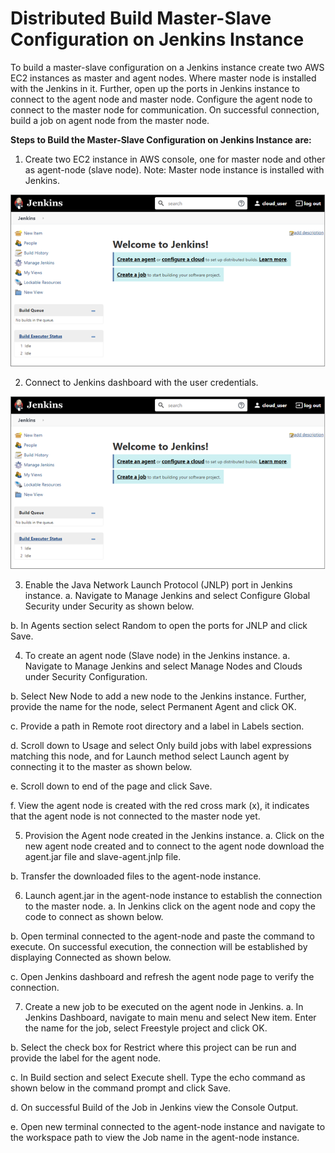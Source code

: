 # Distributed Build Master-Slave Configuration on Jenkins Instance 

To build a master-slave configuration on a Jenkins instance create two AWS EC2 instances as master and agent nodes. Where master node is installed with the Jenkins in it. Further, open up the ports in Jenkins instance to connect to the agent node and master node. Configure the agent node to connect to the master node for communication. On successful connection, build a job on agent node from the master node.

**Steps to Build the Master-Slave Configuration on Jenkins Instance are:**

1.	Create two EC2 instance in AWS console, one for master node and other as agent-node (slave node).
Note: Master node instance is installed with Jenkins.

  ![Alt text](https://github.com/Protontech-1803/devops/blob/master/terrasible/output2.png)
 
2.	Connect to Jenkins dashboard with the user credentials.

  ![Alt text](https://github.com/Protontech-1803/devops/blob/master/terrasible/output2.png)
 
3.	Enable the Java Network Launch Protocol (JNLP) port in Jenkins instance.
a.	Navigate to Manage Jenkins and select Configure Global Security under Security as shown below.
 
b.	In Agents section select Random to open the ports for JNLP and click Save.
 

4.	To create an agent node (Slave node) in the Jenkins instance.
a.	Navigate to Manage Jenkins and select Manage Nodes and Clouds under Security Configuration.
 
b.	Select New Node to add a new node to the Jenkins instance. Further, provide the name for the node, select Permanent Agent and click OK.
 
c.	Provide a path in Remote root directory and a label in Labels section.
 
d.	Scroll down to Usage and select Only build jobs with label expressions matching this node, and for Launch method select Launch agent by connecting it to the master as shown below.
 
e.	Scroll down to end of the page and click Save.
 
f.	View the agent node is created with the red cross mark (x), it indicates that the agent node is not connected to the master node yet.
 

5.	Provision the Agent node created in the Jenkins instance.
a.	Click on the new agent node created and to connect to the agent node download the agent.jar file and slave-agent.jnlp file.
 
b.	Transfer the downloaded files to the agent-node instance.
 

6.	Launch agent.jar in the agent-node instance to establish the connection to the master node.
a.	In Jenkins click on the agent node and copy the code to connect as shown below.
 
b.	Open terminal connected to the agent-node and paste the command to execute. On successful execution, the connection will be established by displaying Connected as shown below.
 
 
c.	Open Jenkins dashboard and refresh the agent node page to verify the connection.
 
7.	Create a new job to be executed on the agent node in Jenkins.
a.	In Jenkins Dashboard, navigate to main menu and select New item. Enter the name for the job, select Freestyle project and click OK.
 
b.	Select the check box for Restrict where this project can be run and provide the label for the agent node.
 
c.	In Build section and select Execute shell. Type the echo command as shown below in the command prompt and click Save.
 

d.	On successful Build of the Job in Jenkins view the Console Output.
 
e.	Open new terminal connected to the agent-node instance and navigate to the workspace path to view the Job name in the agent-node instance.
 



